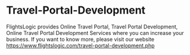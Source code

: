 # Travel-Portal-Development
FlightsLogic provides Online Travel Portal, Travel Portal Development, Online Travel Portal Development Services where you can increase your business. If you want to know more, please visit our website https://www.flightslogic.com/travel-portal-development.php 
